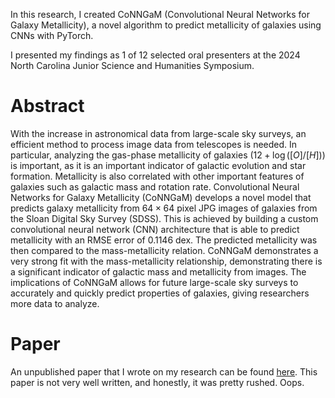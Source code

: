 In this research, I created CoNNGaM (Convolutional Neural Networks for Galaxy Metallicity), a novel algorithm to predict metallicity of galaxies using CNNs with PyTorch. 

I presented my findings as 1 of 12 selected oral presenters at the 2024 North Carolina Junior Science and Humanities Symposium. 

# Abstract
With the increase in astronomical data from large-scale sky surveys, an efficient method to process image data from telescopes is needed.
In particular, analyzing the gas-phase metallicity of galaxies ($12+\log\left([O]/[H]\right)$) is important, as it is an important indicator of galactic evolution and star formation.
Metallicity is also correlated with other important features of galaxies such as galactic mass and rotation rate.
Convolutional Neural Networks for Galaxy Metallicity (CoNNGaM) develops a novel model that predicts galaxy metallicity from $64 \times 64$ pixel JPG images of galaxies from the Sloan Digital Sky Survey (SDSS). 
This is achieved by building a custom convolutional neural network (CNN) architecture that is able to predict metallicity with an RMSE error of 0.1146 dex.
The predicted metallicity was then compared to the mass-metallicity relation. 
CoNNGaM demonstrates a very strong fit with the mass-metallicity relationship, demonstrating there is a significant indicator of galactic mass and metallicity from images. 
The implications of CoNNGaM allows for future large-scale sky surveys to accurately and quickly predict properties of galaxies, giving researchers more data to analyze. 

# Paper
An unpublished paper that I wrote on my research can be found [here](https://drive.google.com/file/d/1Ii-5HPJmOeRwC70BwQxzVwqWbB1lqZ28/view?usp=sharing). 
This paper is not very well written, and honestly, it was pretty rushed. Oops.
